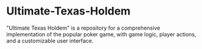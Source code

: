 # Ultimate-Texas-Holdem
"Ultimate Texas Holdem" is a repository for a comprehensive implementation of the popular poker game, with game logic, player actions, and a customizable user interface.
